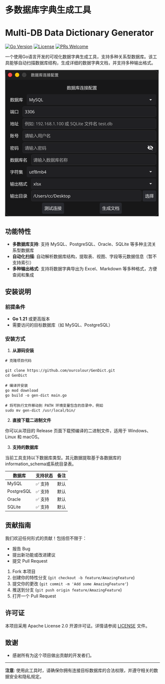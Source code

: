# 多数据库字典生成工具
# Multi-DB Data Dictionary Generator

[![Go Version](https://img.shields.io/badge/Go-1.19%2B-blue.svg)](https://golang.org/)
[![License](https://img.shields.io/badge/License-Apache%202.0-blue.svg)](https://opensource.org/licenses/Apache-2.0)
[![PRs Welcome](https://img.shields.io/badge/PRs-welcome-brightgreen.svg)](https://github.com/your-username/your-repo-name/pulls)

一个使用Go语言开发的可视化数据字典生成工具，支持多种关系型数据库。该工具能够自动扫描数据库结构，生成详细的数据字典文档，并支持多种输出格式。

![screen](screen.png)

## 功能特性

- **多数据库支持**: 支持 MySQL、PostgreSQL、Oracle、SQLite 等多种主流关系型数据库
- **自动化扫描**: 自动解析数据库结构，提取表、视图、字段等元数据信息（暂不支持索引）
- **多种输出格式**: 支持将数据字典导出为 Excel、Markdown 等多种格式，方便查阅和集成

## 安装说明

### 前提条件

-   **Go 1.21** 或更高版本
-   需要访问的目标数据库（如 MySQL、PostgreSQL）

### 安装方式

1. **从源码安装**

```shell
# 克隆项目代码

git clone https://github.com/ourcolour/GenDict.git
cd GenDict

# 编译并安装
go mod download
go build -o gen-dict main.go

# 将可执行文件移动到 PATH 环境变量包含的目录中，例如
sudo mv gen-dict /usr/local/bin/
```

2. **直接下载二进制文件**

你可以从项目的 Release 页面下载预编译的二进制文件，适用于 Windows、Linux 和 macOS。

3. **支持的数据库**

当前工具支持以下数据库类型。其元数据提取基于各数据库的 information_schema或系统目录表。

| 数据库 | 支持状态 | 备注 |
| ------- | ------ | ---- |
| MySQL | ✅ 支持 | 默认 |
| PostgreSQL | ✅ 支持 | 默认 |
| Oracle | ✅ 支持 | 默认 |
| SQLite | ✅ 支持 | 默认 |

## 贡献指南

我们欢迎任何形式的贡献！包括但不限于：

- 报告 Bug
- 提出新功能或改进建议
- 提交 Pull Request

1. Fork 本项目
2. 创建你的特性分支 (`git checkout -b feature/AmazingFeature`)
3. 提交你的更改 (`git commit -m 'Add some AmazingFeature'`)
4. 推送到分支 (`git push origin feature/AmazingFeature`)
5. 打开一个 Pull Request

## 许可证

本项目采用 Apache License 2.0 开源许可证。详情请参阅 [LICENSE](LICENSE) 文件。

## 致谢

- 感谢所有为这个项目做出贡献的开发者们。

---

**注意**: 使用此工具时，请确保你拥有连接目标数据库的合法权限，并遵守相关的数据安全和隐私规定。